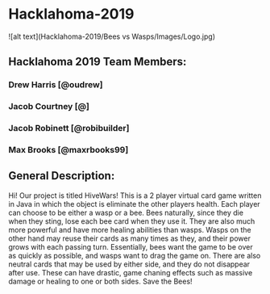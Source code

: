 # Hacklahoma-2019 
![alt text](Hacklahoma-2019/Bees vs Wasps/Images/Logo.jpg)

## Hacklahoma 2019 Team Members:
### Drew Harris [@oudrew]
### Jacob Courtney [@]
### Jacob Robinett [@robibuilder]
### Max Brooks [@maxrbooks99]

## General Description:
Hi! Our project is titled HiveWars! This is a 2 player virtual card game written in Java in which the object is eliminate the other players health. Each player can choose to be either a wasp or a bee. Bees naturally, since they die when they sting, lose each bee card when they use it. They are also much more powerful and have more healing abilities than wasps. Wasps on the other hand may reuse their cards as many times as they, and their power grows with each passing turn. Essentially, bees want the game to be over as quickly as possible, and wasps want to drag the game on. There are also neutral cards that may be used by either side, and they do not disappear after use. These can have drastic, game chaning effects such as massive damage or healing to one or both sides. Save the Bees!
